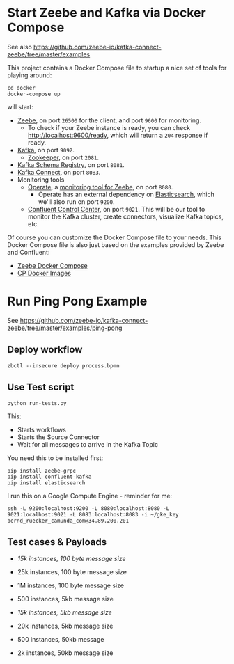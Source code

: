 

# Start Zeebe and Kafka via Docker Compose

See also https://github.com/zeebe-io/kafka-connect-zeebe/tree/master/examples

This project contains a Docker Compose file to startup a nice set of tools for playing around:

```shell
cd docker
docker-compose up
```

will start:

- [Zeebe](https://zeebe.io), on port `26500` for the client, and port `9600` for monitoring.
    - To check if your Zeebe instance is ready, you can check [http://localhost:9600/ready](http://localhost:9600/ready), 
      which will return a `204` response if ready.
- [Kafka](https://kafka.apache.org/), on port `9092`.
    - [Zookeeper](https://zookeeper.apache.org/), on port `2081`.
- [Kafka Schema Registry](https://docs.confluent.io/current/schema-registry/index.html), on port `8081`.
- [Kafka Connect](https://docs.confluent.io/current/connect/index.html), on port `8083`.
- Monitoring tools
    - [Operate](https://github.com/zeebe-io/zeebe/releases/tag/0.20.0), a [monitoring tool for Zeebe](https://zeebe.io/blog/2019/04/announcing-operate-visibility-and-problem-solving/), on port `8080`.
        - Operate has an external dependency on [Elasticsearch](https://www.elastic.co/), which we'll also run on port `9200`.
    - [Confluent Control Center](https://www.confluent.io/confluent-control-center/), on port `9021`. This will be our tool to monitor the Kafka cluster, create connectors, visualize Kafka topics, etc.

Of course you can customize the Docker Compose file to your needs. This Docker Compose file is also just based on the examples provided by Zeebe and Confluent:

- [Zeebe Docker Compose](https://github.com/zeebe-io/zeebe-docker-compose)
- [CP Docker Images](https://github.com/zeebe-io/zeebe-docker-compose)


# Run Ping Pong Example

See https://github.com/zeebe-io/kafka-connect-zeebe/tree/master/examples/ping-pong

## Deploy workflow 

```shell
zbctl --insecure deploy process.bpmn
```

## Use Test script

```
python run-tests.py
```

This:

* Starts workflows
* Starts the Source Connector
* Wait for all messages to arrive in the Kafka Topic

You need this to be installed first:

```
pip install zeebe-grpc
pip install confluent-kafka
pip install elasticsearch
```

I run this on a Google Compute Engine - reminder for me:
```
ssh -L 9200:localhost:9200 -L 8080:localhost:8080 -L 9021:localhost:9021 -L 8083:localhost:8083 -i ~/gke_key bernd_ruecker_camunda_com@34.89.200.201
```

## Test cases & Payloads

* *15k instances, 100 byte message size*
* 25k instances, 100 byte message size
* 1M instances, 100 byte message size

* 500 instances, 5kb message size
* *15k instances, 5kb message size*
* 20k instances, 5kb message size

* 500 instances, 50kb message
* 2k instances, 50kb message size
